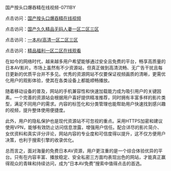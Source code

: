 国产按头口爆吞精在线视频-0711BY

点击访问：<a href="https://heiliaowzu4ur.pages.dev">国产按头口爆吞精在线视频</a>

点击访问：<a href="https://heiliaozj3tjd.pages.dev">国产久久精品无码人妻一区二区三区</a>

点击访问：<a href="https://heiliaoe8ajia.pages.dev">一本AV高清一区二区三区</a>

点击访问：<a href="https://heiliaoxqkkct.pages.dev">精品福利一区二区在线观看</a>




在如今的网络时代，越来越多用户希望能够通过安全且免费的平台，畅享高质量的日本AV影片。市场上虽然有不少资源站，但真正做到高清流畅、无广告干扰且每日更新的优质平台并不多见。优秀的资源网站不仅要保证视频画质的清晰，更需优化用户的观影体验，使其在各类设备上都能顺畅播放。

随着移动设备的普及，网站的手机兼容性和快速加载能力成为吸引用户的关键因素。一个完善的资源站会根据用户喜好提供精准推荐，同时拥有丰富多样的影片类型，满足不同用户的需求。内容的标签化和分类管理也能帮助用户快速找到感兴趣的视频，提升整体使用便捷度。

此外，用户的隐私保护也是现代资源站不可忽视的重点。采用HTTPS加密和建议使用VPN，能够有效防止访问信息泄露，增强用户信任。配合详尽的影片简介、女优资料和真实评分评论，网站内容的专业度和可信度得以提升，这不仅方便用户决策，也利于搜索引擎的收录优化。

总而言之，面对海量的免费日本AV资源，用户更注重的是一个综合体验优异的平台。只有在内容丰富、播放稳定、安全私密三方面均表现出色的网站，才能真正赢得观众的青睐和持续访问，成为“日本AV免费”搜索中值得点击的首选。


  
<span style="display:none;">[Canonical link]( https://github.com/nodie404/riben1201 )</span> 

